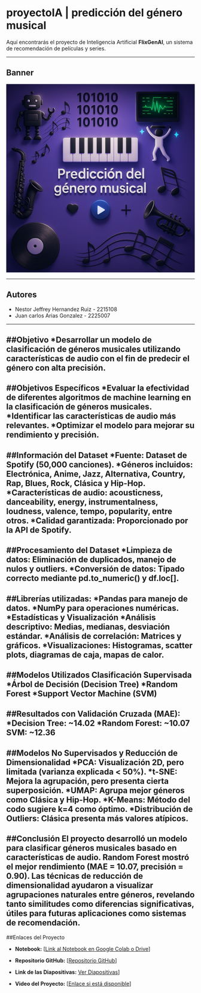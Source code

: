 # proyectoIA | predicción del género musical

Aquí encontrarás el proyecto de Inteligencia Artificial **FlixGenAI**, un sistema de recomendación de películas y series.

-------------------------------------------------------------------------------------------------------------------------------------------------------------------------------------------------------------------------------

## Banner
![Banner del Proyecto FlixGenAI](https://github.com/JeffreyHernandez8656/proyectoIA/blob/main/Banner.jpeg)

-------------------------------------------------------------------------------------------------------------------------------------------------------------------------------------------------------------------------------

## Autores

* Nestor Jeffrey Hernandez Ruiz - 2215108
* Juan carlos Arias Gonzalez - 2225007
--------------------------------------------------------------------------------------------------------------------------------------------------------------------
##Objetivo
*Desarrollar un modelo de clasificación de géneros musicales utilizando características de audio con el fin de predecir el género con alta precisión.
--------------------------------------------------------------------------------------------------------------------------------------------------------------------
##Objetivos Específicos
*Evaluar la efectividad de diferentes algoritmos de machine learning en la clasificación de géneros musicales.
*Identificar las características de audio más relevantes.
*Optimizar el modelo para mejorar su rendimiento y precisión.
--------------------------------------------------------------------------------------------------------------------------------------------------------------------
##Información del Dataset
*Fuente: Dataset de Spotify (50,000 canciones).
*Géneros incluidos: Electrónica, Anime, Jazz, Alternativa, Country, Rap, Blues, Rock, Clásica y Hip-Hop.
*Características de audio: acousticness, danceability, energy, instrumentalness, loudness, valence, tempo, popularity, entre otros.
*Calidad garantizada: Proporcionado por la API de Spotify.
--------------------------------------------------------------------------------------------------------------------------------------------------------------------
##Procesamiento del Dataset
*Limpieza de datos: Eliminación de duplicados, manejo de nulos y outliers.
*Conversión de datos: Tipado correcto mediante pd.to_numeric() y df.loc[].
--------------------------------------------------------------------------------------------------------------------------------------------------------------------
##Librerías utilizadas:
*Pandas para manejo de datos.
*NumPy para operaciones numéricas.
*Estadísticas y Visualización
*Análisis descriptivo: Medias, medianas, desviación estándar.
*Análisis de correlación: Matrices y gráficos.
*Visualizaciones: Histogramas, scatter plots, diagramas de caja, mapas de calor.
--------------------------------------------------------------------------------------------------------------------------------------------------------------------
##Modelos Utilizados Clasificación Supervisada
*Árbol de Decisión (Decision Tree)
*Random Forest
*Support Vector Machine (SVM)
--------------------------------------------------------------------------------------------------------------------------------------------------------------------
##Resultados con Validación Cruzada (MAE):
*Decision Tree: ~14.02
*Random Forest: ~10.07 
SVM: ~12.36
--------------------------------------------------------------------------------------------------------------------------------------------------------------------
##Modelos No Supervisados y Reducción de Dimensionalidad
*PCA: Visualización 2D, pero limitada (varianza explicada < 50%).
*t-SNE: Mejora la agrupación, pero presenta cierta superposición.
*UMAP: Agrupa mejor géneros como Clásica y Hip-Hop.
*K-Means: Método del codo sugiere k=4 como óptimo.
*Distribución de Outliers: Clásica presenta más valores atípicos.
--------------------------------------------------------------------------------------------------------------------------------------------------------------------
##Conclusión
El proyecto desarrolló un modelo para clasificar géneros musicales basado en características de audio. Random Forest mostró el mejor rendimiento (MAE = 10.07, precisión = 0.90). Las técnicas de reducción de dimensionalidad ayudaron a visualizar agrupaciones naturales entre géneros, revelando tanto similitudes como diferencias significativas, útiles para futuras aplicaciones como sistemas de recomendación.
--------------------------------------------------------------------------------------------------------------------------------------------------------------------
##Enlaces del Proyecto
* **Notebook:** [[Link al Notebook en Google Colab o Drive](https://github.com/JeffreyHernandez8656/proyectoIA/blob/main/proyectoia_Juan_Nestor.ipynb)]

* **Repositorio GitHub:** [[Repositorio GitHub](https://github.com/JeffreyHernandez8656/proyectoIA)]

* **Link de las Diapositivas:** [Ver Diapositivas](https://github.com/JeffreyHernandez8656/proyectoIA/blob/main/predicci%C3%B3n%20del%20g%C3%A9nero%20musical.pptx)]

* **Video del Proyecto:** [[Enlace si está disponible](https://youtu.be/UCSGr3GRNVY)]
